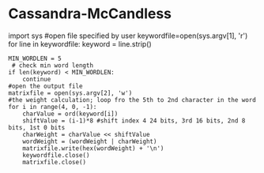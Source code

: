 # Cassandra-McCandless
import sys
#open file specified by user
keywordfile=open(sys.argv[1], 'r')
for line in keywordfile:
    keyword = line.strip()
    
    MIN_WORDLEN = 5
     # check min word length
    if len(keyword) < MIN_WORDLEN: 
        continue      
    #open the output file    
    matrixfile = open(sys.argv[2], 'w')
    #the weight calculation; loop fro the 5th to 2nd character in the word
    for i in range(4, 0, -1):
        charValue = ord(keyword[i])
        shiftValue = (i-1)*8 #shift index 4 24 bits, 3rd 16 bits, 2nd 8 bits, 1st 0 bits
        charWeight = charValue << shiftValue
        wordWeight = (wordWeight | charWeight)
        matrixfile.write(hex(wordWeight) + '\n')
        keywordfile.close()
        matrixfile.close()
    

